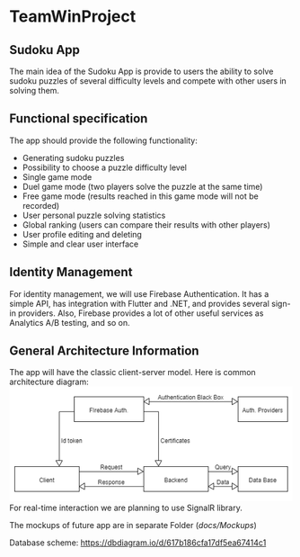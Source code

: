 # TeamWinProject

## Sudoku App

The main idea of the Sudoku App is provide to users the ability to solve sudoku puzzles of several difficulty levels and compete with other users in solving them.

## Functional specification
The app should provide the following functionality:
* Generating sudoku puzzles
* Possibility to choose a puzzle difficulty level
* Single game mode
* Duel game mode (two players solve the puzzle at the same time)
* Free game mode (results reached in this game mode will not be recorded)
* User personal puzzle solving statistics
* Global ranking (users can compare their results with other players)
* User profile editing and deleting
* Simple and clear user interface

## Identity Management
For identity management, we will use Firebase Authentication.
It has a simple API, has integration with Flutter and .NET, and provides several sign-in providers. Also, Firebase provides a lot of other useful services as Analytics A/B testing, and so on.

## General Architecture Information
The app will have the classic client-server model. Here is common architecture diagram: ![common architecture diagram](https://github.com/VladChemerskyi/TeamWinProject/blob/main/docs/common_architecture_diagram.png?raw=true)
For real-time interaction we are planning to use SignalR library.

The mockups of future app are in separate Folder (*docs/Mockups*)

Database scheme: https://dbdiagram.io/d/617b186cfa17df5ea67414c1
